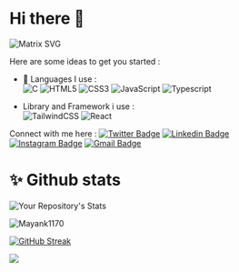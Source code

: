 # Hi there 👋
![Matrix SVG](https://raw.githubusercontent.com/rodrigograca31/rodrigograca31/master/matrix.svg)

Here are some ideas to get you started :

- 🔭 Languages I use :<br>
![C](https://img.shields.io/badge/c-%2300599C.svg?style=for-the-badge&logo=c&logoColor=white)
![HTML5](https://img.shields.io/badge/html5-%23E34F26.svg?style=for-the-badge&logo=html5&logoColor=white) 
![CSS3](https://img.shields.io/badge/css3-%231572B6.svg?style=for-the-badge&logo=css3&logoColor=white)
![JavaScript](https://img.shields.io/badge/javascript-%23323330.svg?style=for-the-badge&logo=javascript&logoColor=%23F7DF1E)
![Typescript](https://img.shields.io/badge/TypeScript-007ACC?style=for-the-badge&logo=typescript&logoColor=white)

- Library and Framework i use :<br>
![TailwindCSS](https://img.shields.io/badge/tailwindcss-%2338B2AC.svg?style=for-the-badge&logo=tailwind-css&logoColor=white)
![React](https://img.shields.io/badge/React-20232A?style=for-the-badge&logo=react&logoColor=61DAFB)

Connect with me here :
[![Twitter Badge](https://img.shields.io/badge/-Mayank-darkred?style=flat-square&logo=twitter&logoColor=white&link=https://twitter.com/mayankXag)](https://twitter.com/mayankXag)
[![Linkedin Badge](https://img.shields.io/badge/-Mayank_Agarwal-blue?style=flat-square&logo=Linkedin&logoColor=white&link=https:https://www.linkedin.com/in/mayank-agarwal-162457199)](https://www.linkedin.com/in/mayank-agarwal-162457199)
[![Instagram Badge](https://img.shields.io/badge/-mayank._ag-purple?style=flat-square&logo=instagram&logoColor=white&link=https:https://www.instagram.com/mayank._ag/)](https://www.instagram.com/mayank._ag)
[![Gmail Badge](https://img.shields.io/badge/-agarwalmayank1170@gmail.com-c14438?style=flat-square&logo=Gmail&logoColor=white&link=mailto:agarwalmayank1170@gmail.com)](mailto:agarwalmayank1170@gmail.com)

# ✨ Github stats <br>
![Your Repository's Stats](https://github-readme-stats.vercel.app/api?username=Mayank1170&theme=dark&show_icons=true)

  <img src="https://github-readme-stats.vercel.app/api/top-langs?username=Mayank1170&show_icons=true&locale=en&layout=compact&theme=dark" alt="Mayank1170" />

[![GitHub Streak](https://github-readme-streak-stats.herokuapp.com/?user=Mayank1170&theme=dark)](https://git.io/streak-stats)

![](https://komarev.com/ghpvc/?username=Mayank1170&style=plastic)
  </p>
